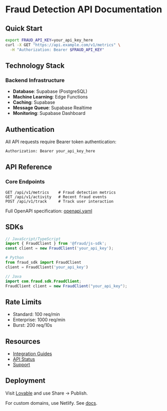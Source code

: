 # Fraud Detection API Documentation

## Quick Start

```bash
export FRAUD_API_KEY=your_api_key_here
curl -X GET "https://api.example.com/v1/metrics" \
  -H "Authorization: Bearer $FRAUD_API_KEY"
```

## Technology Stack

### Backend Infrastructure
- **Database**: Supabase (PostgreSQL)
- **Machine Learning**: Edge Functions
- **Caching**: Supabase
- **Message Queue**: Supabase Realtime
- **Monitoring**: Supabase Dashboard

## Authentication

All API requests require Bearer token authentication:
```bash
Authorization: Bearer your_api_key_here
```

## API Reference

### Core Endpoints

```http
GET /api/v1/metrics    # Fraud detection metrics
GET /api/v1/activity   # Recent fraud events
POST /api/v1/track     # Track user interaction
```

Full OpenAPI specification: [openapi.yaml](openapi.yaml)

## SDKs

```typescript
// JavaScript/TypeScript
import { FraudClient } from '@fraud/js-sdk';
const client = new FraudClient('your_api_key');
```

```python
# Python
from fraud_sdk import FraudClient
client = FraudClient('your_api_key')
```

```java
// Java
import com.fraud.sdk.FraudClient;
FraudClient client = new FraudClient("your_api_key");
```

## Rate Limits
- Standard: 100 req/min
- Enterprise: 1000 req/min
- Burst: 200 req/10s

## Resources
- [Integration Guides](docs/)
- [API Status](https://status.fraud-api.com)
- [Support](https://support.fraud-api.com)

## Deployment

Visit [Lovable](https://lovable.dev/projects/93cd0ad5-a304-45e0-bed8-a08742db3f9f) and use Share -> Publish.

For custom domains, use Netlify. See [docs](https://docs.lovable.dev/tips-tricks/custom-domain/).
